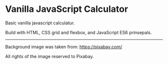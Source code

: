 # Vanilla JavaScript Calculator

Basic vanilla javascript calculatur.

Build with HTML, CSS grid and flexbox, and JavaScript ES6 prinsepals. 

---

Background image was taken from: https://pixabay.com/

All rights of the image reserved to Pixabay.